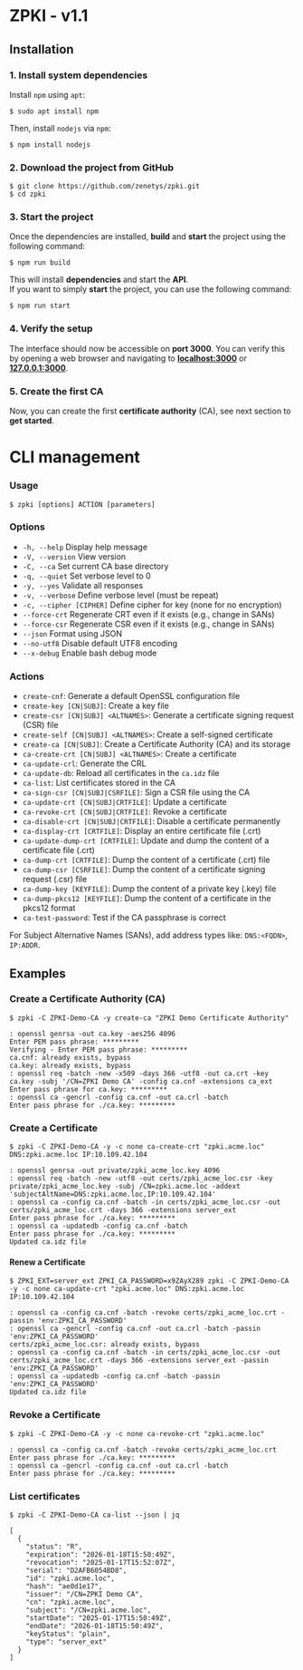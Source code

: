 # ZPKI - v1.1

## Installation

### 1. Install system dependencies

Install `npm` using `apt`:
```console
$ sudo apt install npm
```

Then, install `nodejs` via `npm`:
```console
$ npm install nodejs
```

### 2. Download the project from GitHub
```console
$ git clone https://github.com/zenetys/zpki.git
$ cd zpki
```

### 3. Start the project
Once the dependencies are installed, **build** and **start** the project using the following command:
```console
$ npm run build
```

This will install **dependencies** and start the **API**.  
If you want to simply **start** the project, you can use the following command:
```console
$ npm run start
```

### 4. Verify the setup
The interface should now be accessible on **port 3000**. You can verify this by opening a web browser and navigating to **[localhost:3000](http://localhost:3000)** or **[127.0.0.1:3000](http://127.0.0.1:3000)**.


### 5. Create the first CA
Now, you can create the first **certificate authority** (CA), see next section to **get started**.


# CLI management

### Usage

```console
$ zpki [options] ACTION [parameters]
```

### Options

- `-h, --help`              Display help message
- `-V, --version`           View version
- `-C, --ca`                Set current CA base directory
- `-q, --quiet`             Set verbose level to 0
- `-y, --yes`               Validate all responses
- `-v, --verbose`           Define verbose level (must be repeat)
- `-c, --cipher [CIPHER]`   Define cipher for key (none for no encryption)
- `--force-crt`             Regenerate CRT even if it exists (e.g., change in SANs)
- `--force-csr`             Regenerate CSR even if it exists (e.g., change in SANs)
- `--json`                  Format using JSON
- `--no-utf8`               Disable default UTF8 encoding
- `--x-debug`               Enable bash debug mode

### Actions

- `create-cnf`: Generate a default OpenSSL configuration file
- `create-key [CN|SUBJ]`: Create a key file
- `create-csr [CN|SUBJ] <ALTNAMES>`: Generate a certificate signing request (CSR) file
- `create-self [CN|SUBJ] <ALTNAMES>`: Create a self-signed certificate
- `create-ca [CN|SUBJ]`: Create a Certificate Authority (CA) and its storage
- `ca-create-crt [CN|SUBJ] <ALTNAMES>`: Create a certificate
- `ca-update-crl`: Generate the CRL
- `ca-update-db`: Reload all certificates in the `ca.idz` file
- `ca-list`: List certificates stored in the CA
- `ca-sign-csr [CN|SUBJ|CSRFILE]`: Sign a CSR file using the CA
- `ca-update-crt [CN|SUBJ|CRTFILE]`: Update a certificate
- `ca-revoke-crt [CN|SUBJ|CRTFILE]`: Revoke a certificate
- `ca-disable-crt [CN|SUBJ|CRTFILE]`: Disable a certificate permanently
- `ca-display-crt [CRTFILE]`: Display an entire certificate file (.crt)
- `ca-update-dump-crt [CRTFILE]`: Update and dump the content of a certificate file (.crt)
- `ca-dump-crt [CRTFILE]`: Dump the content of a certificate (.crt) file
- `ca-dump-csr [CSRFILE]`: Dump the content of a certificate signing request (.csr) file
- `ca-dump-key [KEYFILE]`: Dump the content of a private key (.key) file
- `ca-dump-pkcs12 [KEYFILE]`: Dump the content of a certificate in the pkcs12 format
- `ca-test-password`: Test if the CA passphrase is correct

For Subject Alternative Names (SANs), add address types like: `DNS:<FQDN>`, `IP:ADDR`.

## Examples

### Create a Certificate Authority (CA)

```console
$ zpki -C ZPKI-Demo-CA -y create-ca "ZPKI Demo Certificate Authority"
```
```console
: openssl genrsa -out ca.key -aes256 4096
Enter PEM pass phrase: *********
Verifying - Enter PEM pass phrase: *********
ca.cnf: already exists, bypass
ca.key: already exists, bypass
: openssl req -batch -new -x509 -days 366 -utf8 -out ca.crt -key ca.key -subj '/CN=ZPKI Demo CA' -config ca.cnf -extensions ca_ext
Enter pass phrase for ca.key: *********
: openssl ca -gencrl -config ca.cnf -out ca.crl -batch
Enter pass phrase for ./ca.key: *********
```

### Create a Certificate

```console
$ zpki -C ZPKI-Demo-CA -y -c none ca-create-crt "zpki.acme.loc" DNS:zpki.acme.loc IP:10.109.42.104
```
```console
: openssl genrsa -out private/zpki_acme_loc.key 4096
: openssl req -batch -new -utf8 -out certs/zpki_acme_loc.csr -key private/zpki_acme_loc.key -subj /CN=zpki.acme.loc -addext 'subjectAltName=DNS:zpki.acme.loc,IP:10.109.42.104'
: openssl ca -config ca.cnf -batch -in certs/zpki_acme_loc.csr -out certs/zpki_acme_loc.crt -days 366 -extensions server_ext
Enter pass phrase for ./ca.key: *********
: openssl ca -updatedb -config ca.cnf -batch
Enter pass phrase for ./ca.key: *********
Updated ca.idz file
```

#### Renew a Certificate

```console
$ ZPKI_EXT=server_ext ZPKI_CA_PASSWORD=x9ZAyX289 zpki -C ZPKI-Demo-CA -y -c none ca-update-crt "zpki.acme.loc" DNS:zpki.acme.loc IP:10.109.42.104
```
```console
: openssl ca -config ca.cnf -batch -revoke certs/zpki_acme_loc.crt -passin 'env:ZPKI_CA_PASSWORD'
: openssl ca -gencrl -config ca.cnf -out ca.crl -batch -passin 'env:ZPKI_CA_PASSWORD'
certs/zpki_acme_loc.csr: already exists, bypass
: openssl ca -config ca.cnf -batch -in certs/zpki_acme_loc.csr -out certs/zpki_acme_loc.crt -days 366 -extensions server_ext -passin 'env:ZPKI_CA_PASSWORD'
: openssl ca -updatedb -config ca.cnf -batch -passin 'env:ZPKI_CA_PASSWORD'
Updated ca.idz file
```

### Revoke a Certificate

```console
$ zpki -C ZPKI-Demo-CA -y -c none ca-revoke-crt "zpki.acme.loc"
```
```console
: openssl ca -config ca.cnf -batch -revoke certs/zpki_acme_loc.crt
Enter pass phrase for ./ca.key: *********
: openssl ca -gencrl -config ca.cnf -out ca.crl -batch
Enter pass phrase for ./ca.key: *********
```

### List certificates

```console
$ zpki -C ZPKI-Demo-CA ca-list --json | jq
```
```console
[
  {
    "status": "R",
    "expiration": "2026-01-18T15:50:49Z",
    "revocation": "2025-01-17T15:52:07Z",
    "serial": "D2AFB6054BD8",
    "id": "zpki.acme.loc",
    "hash": "ae0d1e17",
    "issuer": "/CN=ZPKI Demo CA",
    "cn": "zpki.acme.loc",
    "subject": "/CN=zpki.acme.loc",
    "startDate": "2025-01-17T15:50:49Z",
    "endDate": "2026-01-18T15:50:49Z",
    "keyStatus": "plain",
    "type": "server_ext"
  }
]
```
